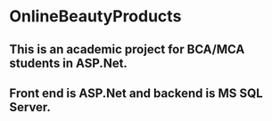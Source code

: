 # OnlineBeautyProducts

## This is an academic project for BCA/MCA students in ASP.Net. 
## Front end is ASP.Net and backend is MS SQL Server.
